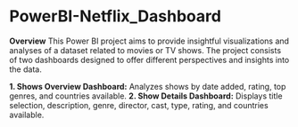 # PowerBI-Netflix_Dashboard

**Overview**
This Power BI project aims to provide insightful visualizations and analyses of a dataset related to movies or TV shows. The project consists of two dashboards designed to offer different perspectives and insights into the data.

**1. Shows Overview Dashboard:**
   Analyzes shows by date added, rating, top genres, and countries available.
**2. Show Details Dashboard:**
   Displays title selection, description, genre, director, cast, type, rating, and countries available.
